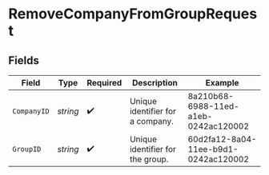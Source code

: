 # RemoveCompanyFromGroupRequest


## Fields

| Field                                | Type                                 | Required                             | Description                          | Example                              |
| ------------------------------------ | ------------------------------------ | ------------------------------------ | ------------------------------------ | ------------------------------------ |
| `CompanyID`                          | *string*                             | :heavy_check_mark:                   | Unique identifier for a company.     | 8a210b68-6988-11ed-a1eb-0242ac120002 |
| `GroupID`                            | *string*                             | :heavy_check_mark:                   | Unique identifier for the group.     | 60d2fa12-8a04-11ee-b9d1-0242ac120002 |